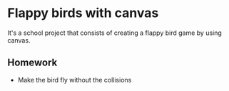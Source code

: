 # Flappy birds with canvas

It's a school project that consists of creating a flappy bird game by using canvas.

## Homework

* Make the bird fly without the collisions